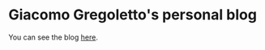 # Giacomo Gregoletto's personal blog

You can see the blog [here](https://greguz.github.io/personal-blog/).
